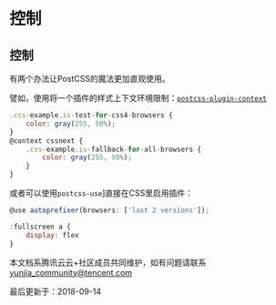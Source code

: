 # 控制

## 控制

有两个办法让PostCSS的魔法更加直观使用。

譬如，使用将一个插件的样式上下文环境限制：[`postcss-plugin-context`](https://github.com/postcss/postcss-plugin-context)

```javascript
.css-example.is-test-for-css4-browsers {
    color: gray(255, 50%);
}
@context cssnext {
    .css-example.is-fallback-for-all-browsers {
        color: gray(255, 50%);
    }
}
```

或者可以使用`postcss-use`]直接在CSS里启用插件：

```javascript
@use autoprefixer(browsers: ['last 2 versions']);

:fullscreen a {
    display: flex
}
```

本文档系腾讯云云+社区成员共同维护，如有问题请联系 yunjia_community@tencent.com

最后更新于：2018-09-14